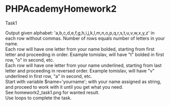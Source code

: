 # PHPAcademyHomework2<br/>
Task1<br/>

Output given alphabet: 'a,b,c,d,e,f,g,h,i,j,k,l,m,n,o,p,q,r,s,t,u,v,w,x,y,z' in each row without commas. Number of rows equals number of letters in your name.<br/>
Each row will have one letter from your name bolded, starting from first letter and proceeding in order. Example tomislav, will have "t" bolded in first row, "o" in second, etc.<br/>
Each row will have one letter from your name underlined, starting from last letter and proceeding in reversed order. Example tomislav, will have "v" underlined in first row, "a" in second, etc.<br/>
Start with variable $name='yourname'; with your name assigned as string, and proceed to work with it until you get what you need.<br/>
See homework2_task1.png for wanted result.<br/>
Use loops to complete the task.<br/>

